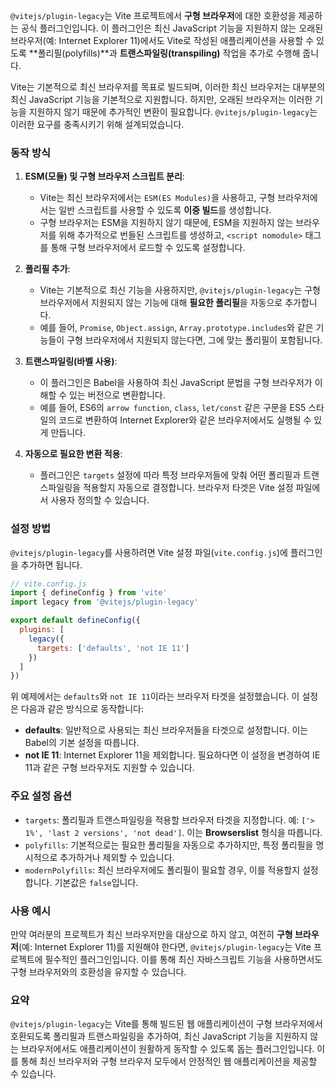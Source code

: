 `@vitejs/plugin-legacy`는 Vite 프로젝트에서 **구형 브라우저**에 대한 호환성을 제공하는 공식 플러그인입니다. 이 플러그인은 최신 JavaScript 기능을 지원하지 않는 오래된 브라우저(예: Internet Explorer 11)에서도 Vite로 작성된 애플리케이션을 사용할 수 있도록 **폴리필(polyfills)**과 **트랜스파일링(transpiling)** 작업을 추가로 수행해 줍니다.

Vite는 기본적으로 최신 브라우저를 목표로 빌드되며, 이러한 최신 브라우저는 대부분의 최신 JavaScript 기능을 기본적으로 지원합니다. 하지만, 오래된 브라우저는 이러한 기능을 지원하지 않기 때문에 추가적인 변환이 필요합니다. `@vitejs/plugin-legacy`는 이러한 요구를 충족시키기 위해 설계되었습니다.

### 동작 방식

1. **ESM(모듈) 및 구형 브라우저 스크립트 분리**:
   - Vite는 최신 브라우저에서는 `ESM(ES Modules)`을 사용하고, 구형 브라우저에서는 일반 스크립트를 사용할 수 있도록 **이중 빌드**를 생성합니다.
   - 구형 브라우저는 ESM을 지원하지 않기 때문에, ESM을 지원하지 않는 브라우저를 위해 추가적으로 번들된 스크립트를 생성하고, `<script nomodule>` 태그를 통해 구형 브라우저에서 로드할 수 있도록 설정합니다.

2. **폴리필 추가**:
   - Vite는 기본적으로 최신 기능을 사용하지만, `@vitejs/plugin-legacy`는 구형 브라우저에서 지원되지 않는 기능에 대해 **필요한 폴리필**을 자동으로 추가합니다.
   - 예를 들어, `Promise`, `Object.assign`, `Array.prototype.includes`와 같은 기능들이 구형 브라우저에서 지원되지 않는다면, 그에 맞는 폴리필이 포함됩니다.

3. **트랜스파일링(바벨 사용)**:
   - 이 플러그인은 Babel을 사용하여 최신 JavaScript 문법을 구형 브라우저가 이해할 수 있는 버전으로 변환합니다.
   - 예를 들어, ES6의 `arrow function`, `class`, `let/const` 같은 구문을 ES5 스타일의 코드로 변환하여 Internet Explorer와 같은 브라우저에서도 실행될 수 있게 만듭니다.

4. **자동으로 필요한 변환 적용**:
   - 플러그인은 `targets` 설정에 따라 특정 브라우저들에 맞춰 어떤 폴리필과 트랜스파일링을 적용할지 자동으로 결정합니다. 브라우저 타겟은 Vite 설정 파일에서 사용자 정의할 수 있습니다.

### 설정 방법

`@vitejs/plugin-legacy`를 사용하려면 Vite 설정 파일(`vite.config.js`)에 플러그인을 추가하면 됩니다.

```javascript
// vite.config.js
import { defineConfig } from 'vite'
import legacy from '@vitejs/plugin-legacy'

export default defineConfig({
  plugins: [
    legacy({
      targets: ['defaults', 'not IE 11']
    })
  ]
})
```

위 예제에서는 `defaults`와 `not IE 11`이라는 브라우저 타겟을 설정했습니다. 이 설정은 다음과 같은 방식으로 동작합니다:

- **defaults**: 일반적으로 사용되는 최신 브라우저들을 타겟으로 설정합니다. 이는 Babel의 기본 설정을 따릅니다.
- **not IE 11**: Internet Explorer 11을 제외합니다. 필요하다면 이 설정을 변경하여 IE 11과 같은 구형 브라우저도 지원할 수 있습니다.

### 주요 설정 옵션

- `targets`: 폴리필과 트랜스파일링을 적용할 브라우저 타겟을 지정합니다. 예: `['> 1%', 'last 2 versions', 'not dead']`. 이는 **Browserslist** 형식을 따릅니다.
- `polyfills`: 기본적으로는 필요한 폴리필을 자동으로 추가하지만, 특정 폴리필을 명시적으로 추가하거나 제외할 수 있습니다.
- `modernPolyfills`: 최신 브라우저에도 폴리필이 필요할 경우, 이를 적용할지 설정합니다. 기본값은 `false`입니다.

### 사용 예시

만약 여러분의 프로젝트가 최신 브라우저만을 대상으로 하지 않고, 여전히 **구형 브라우저**(예: Internet Explorer 11)를 지원해야 한다면, `@vitejs/plugin-legacy`는 Vite 프로젝트에 필수적인 플러그인입니다. 이를 통해 최신 자바스크립트 기능을 사용하면서도 구형 브라우저와의 호환성을 유지할 수 있습니다.

### 요약
`@vitejs/plugin-legacy`는 Vite를 통해 빌드된 웹 애플리케이션이 구형 브라우저에서 호환되도록 폴리필과 트랜스파일링을 추가하여, 최신 JavaScript 기능을 지원하지 않는 브라우저에서도 애플리케이션이 원활하게 동작할 수 있도록 돕는 플러그인입니다. 이를 통해 최신 브라우저와 구형 브라우저 모두에서 안정적인 웹 애플리케이션을 제공할 수 있습니다.
